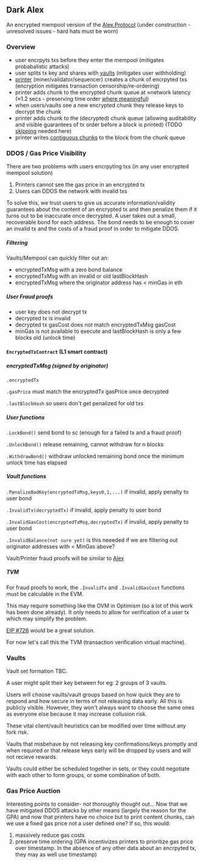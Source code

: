 ## Dark Alex

An encrypted mempool version of the [Alex Protocol](https://github.com/pmcgoohan/targeting-zero-mev/blob/main/content-layer.md)
(under construction - unresolved issues - hard hats must be worn)

### Overview
- user encrpyts txs before they enter the mempool (mitigates probabalistic attacks)
- user splits tx key and shares with [vaults](https://github.com/pmcgoohan/targeting-zero-mev/blob/main/content-layer.md#shuffler-vaults) (mitigates user withholding)
- [printer](https://github.com/pmcgoohan/targeting-zero-mev/blob/main/content-layer.md#printer) (miner/validator/sequencer) creates a chunk of encrpyted txs (encryption mitigates transaction censorship/re-ordering)
- printer adds chunk to the encrypted chunk queue at ≈network latency (≈1.2 secs - preserving time order [where meaningful](https://github.com/pmcgoohan/alex-latency-width))
- when users/vaults see a new encrypted chunk they release keys to decrypt the chunk
- printer adds chunk to the (decrypted) chunk queue (allowing auditability and visible guarantees of tx order before a block is printed) (TODO [skipping](https://github.com/pmcgoohan/targeting-zero-mev/blob/main/content-layer.md#skippers) needed here)
- printer writes [contiguous chunks](https://github.com/pmcgoohan/targeting-zero-mev/blob/main/content-layer.md#printer-withholding) to the block from the chunk queue

### DDOS / Gas Price Visibility
There are two problems with users encrpyting txs (in any user encrypted mempool solution)
1) Printers cannot see the gas price in an encrypted tx
2) Users can DDOS the network with invalid txs

To solve this, we trust users to give us accurate information/validity guarantees about the content of an encrypted tx and then penalize them if it turns out to be inaccurate once decrypted.
A user takes out a small, recoverable bond for each address. The bond needs to be enough to cover an invalid tx and the costs of a fraud proof in order to mitigate DDOS.

##### Filtering
Vaults/Mempool can quickly filter out an:
- encryptedTxMsg with a zero bond balance
- encryptedTxMsg with an invalid or old lastBlockHash
- encryptedTxMsg where the originator address has < minGas in eth

##### User Fraud proofs
- user key does not decrypt tx
- decrypted tx is invalid
- decrypted tx gasCost does not match encryptedTxMsg gasCost
- minGas is not available to execute and lastBlockHash is only a few blocks old (unlock time)

#### ```EncryptedTxContract``` (L1 smart contract)

##### encryptedTxMsg (signed by originator)
```.encryptedTx```

```.gasPrice``` must match the encryptedTx gasPrice once decrypted

```.lastBlockHash``` so users don't get penalized for old txs

##### User functions
```.LockBond()``` send bond to sc (enough for a failed tx and a fraud proof)

```.UnlockBond()``` release remaining, cannot withdraw for n blocks

```.WithdrawBond()``` withdraw unlocked remaining bond once the minimum unlock time has elapsed

##### Vault functions
```.PenalizeBadKey(encryptedTxMsg,keys0,1,...)``` if invalid, apply penalty to user bond

```.InvalidTx(decryptedTx)``` if invalid, apply penalty to user bond

```.InvalidGasCost(encryptedTxMsg,decryptedTx)``` if invalid, apply penalty to user bond

```.InvalidBalance(not sure yet)``` is this neeeded if we are filtering out originator addresses with < MinGas above?

Vault/Printer fraud proofs will be similar to [Alex](https://github.com/pmcgoohan/targeting-zero-mev/blob/main/content-layer.md#validation-rules-and-proofs) 

##### TVM
For fraud proofs to work, the ```.InvalidTx``` and ```.InvalidGasCost``` functions must be calculable in the EVM.

This may require something like the OVM in Optimism (so a lot of this work has been done already). It only needs to allow for verification of a user tx which may simplify the problem.

[EIP #726](https://github.com/ethereum/EIPs/issues/726) would be a great solution.

For now let's call this the TVM (transaction verification virtual machine).

### Vaults

Vault set formation TBC.

A user might split their key between for eg: 2 groups of 3 vaults.

Users will choose vaults/vault groups based on how quick they are to respond and how secure in terms of not releasing data early. All this is publicly visible. However, they won't always want to choose the same ones as everyone else because it may increase collusion risk.

These vital client/vault heuristics can be modified over time without any fork risk.

Vaults that misbehave by not releasing key confirmations/keys promptly and when required or that release keys early will be dropped by users and will not recieve rewards.

Vaults could either be scheduled together in sets, or they could negotiate with each other to form groups, or some combination of both.

### Gas Price Auction

Interesting points to consider- not thoroughly thought out...
Now that we have mitigated DDOS attacks by other means (largely the reason for the GPA) and now that printers have no choice but to print content chunks, can we use a fixed gas price not a user defined one?
If so, this would:
1) massively reduce gas costs
2) preserve time ordering (GPA incentivizes printers to prioritize gas price over timestamp. In the absence of any other data about an encrpyted tx, they may as well use timestamp)

